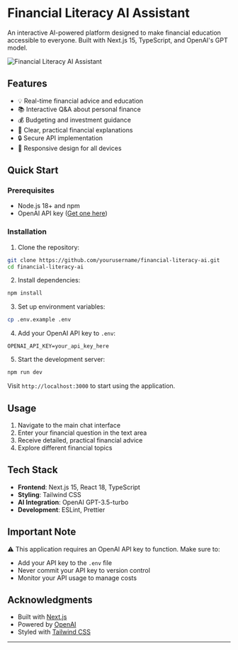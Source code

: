 # Financial Literacy AI Assistant

An interactive AI-powered platform designed to make financial education accessible to everyone. Built with Next.js 15, TypeScript, and OpenAI's GPT model.

![Financial Literacy AI Assistant](screenshot.png)

## Features

- 💡 Real-time financial advice and education
- 📚 Interactive Q&A about personal finance
- 💰 Budgeting and investment guidance
- 🎯 Clear, practical financial explanations
- 🔒 Secure API implementation
- 📱 Responsive design for all devices

## Quick Start

### Prerequisites

- Node.js 18+ and npm
- OpenAI API key ([Get one here](https://platform.openai.com/api-keys))

### Installation

1. Clone the repository:
```bash
git clone https://github.com/yourusername/financial-literacy-ai.git
cd financial-literacy-ai
```

2. Install dependencies:
```bash
npm install
```

3. Set up environment variables:
```bash
cp .env.example .env
```

4. Add your OpenAI API key to `.env`:
```plaintext
OPENAI_API_KEY=your_api_key_here
```

5. Start the development server:
```bash
npm run dev
```

Visit `http://localhost:3000` to start using the application.

## Usage

1. Navigate to the main chat interface
2. Enter your financial question in the text area
3. Receive detailed, practical financial advice
4. Explore different financial topics

## Tech Stack

- **Frontend**: Next.js 15, React 18, TypeScript
- **Styling**: Tailwind CSS
- **AI Integration**: OpenAI GPT-3.5-turbo
- **Development**: ESLint, Prettier

## Important Note

⚠️ This application requires an OpenAI API key to function. Make sure to:
- Add your API key to the `.env` file
- Never commit your API key to version control
- Monitor your API usage to manage costs

## Acknowledgments

- Built with [Next.js](https://nextjs.org/)
- Powered by [OpenAI](https://openai.com/)
- Styled with [Tailwind CSS](https://tailwindcss.com/)

---

